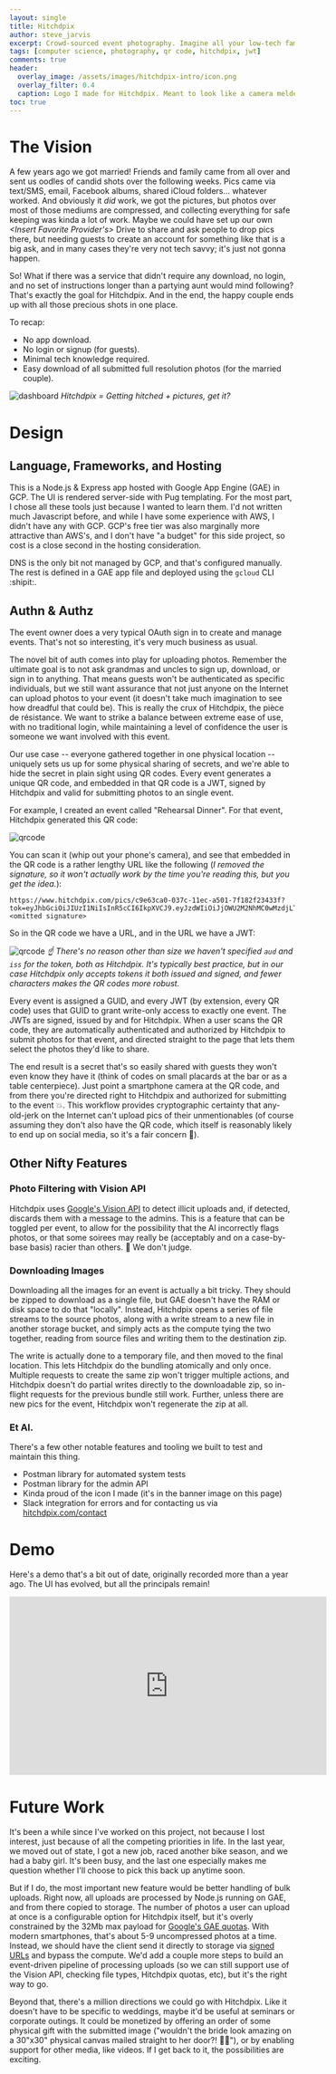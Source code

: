 ```yaml
---
layout: single
title: Hitchdpix 
author: steve_jarvis
excerpt: Crowd-sourced event photography. Imagine all your low-tech family being able to share their full resolution shots from your wedding or big event, no account creation or apps for them to learn.
tags: [computer science, photography, qr code, hitchdpix, jwt]
comments: true
header:
  overlay_image: /assets/images/hitchdpix-intro/icon.png
  overlay_filter: 0.4
  caption: Logo I made for Hitchdpix. Meant to look like a camera melded with an engagement ring.
toc: true
---
```


<script src="https://polyfill.io/v3/polyfill.min.js?features=es6"></script>
<script id="MathJax-script" async src="https://cdn.jsdelivr.net/npm/mathjax@3/es5/tex-mml-chtml.js"></script>

# The Vision
A few years ago we got married! Friends and family came from all over and sent us oodles of 
candid shots over the following weeks. Pics came via text/SMS, email, Facebook albums, shared 
iCloud folders... whatever worked. And obviously it _did_ work, we got the pictures, but photos over
most of those mediums are compressed, and collecting everything for safe keeping was kinda a 
lot of work. Maybe we could have set up our own _\<Insert Favorite Provider's\>_ Drive to share 
and ask people to drop pics there, but needing guests to create an account for something like that
is a big ask, and in many cases they're very not tech savvy; it's just not gonna happen.

So! What if there was a service that didn't require any download, no login, and no set of instructions 
longer than a partying aunt would mind following? That's exactly the goal for Hitchdpix. And in the 
end, the happy couple ends up with all those precious shots in one place.

To recap:
* No app download.
* No login or signup (for guests).
* Minimal tech knowledge required.
* Easy download of all submitted full resolution photos (for the married couple).

![dashboard](/assets/images/hitchdpix-intro/new_event.png)
_Hitchdpix = Getting hitched + pictures, get it?_

# Design
## Language, Frameworks, and Hosting
This is a Node.js & Express app hosted with Google App Engine (GAE) in GCP. The UI is rendered server-side
with Pug templating. For the most part, I chose all these tools just because I wanted to learn them. I'd not 
written much Javascript before, and while I have some experience with AWS, I didn't have any with GCP. GCP's free
tier was also marginally more attractive than AWS's, and I don't have "a budget" for this side project, so 
cost is a close second in the hosting consideration.

DNS is the only bit not managed by GCP, and that's configured manually. The rest is defined in a GAE app file
and deployed using the `gcloud` CLI :shipit:.

## Authn & Authz
The event owner does a very typical OAuth sign in to create and manage events. That's not so
interesting, it's very much business as usual. 

The novel bit of auth
comes into play for uploading photos. Remember the ultimate goal is to not ask grandmas and uncles to sign up, 
download, or sign in to anything. That means guests won't be authenticated as specific individuals, but we still
want assurance that not just anyone on the Internet can upload photos to your event (it doesn't 
take much imagination to see how dreadful that could be). This is really the crux of Hitchdpix, the pièce 
de résistance. We want to strike a balance between extreme ease of use, with no traditional login, while 
maintaining a level of confidence the user is someone we want involved with this event.

Our use case -- everyone gathered together in one physical location -- uniquely sets us up for some physical 
sharing of secrets, and we're able to hide the secret in plain sight using QR codes.  Every event generates 
a unique QR code, and embedded in that QR code is a JWT, signed by Hitchdpix and valid for submitting 
photos to an single event.

For example, I created an event called "Rehearsal Dinner". For that event, Hitchdpix generated this QR code:

![qrcode](/assets/images/hitchdpix-intro/dinner_qr.png)

You can scan it (whip out your phone's camera), and see that embedded in the QR code is a rather 
lengthy URL like the following (_I removed the signature, so it won't actually work by the time you're reading 
this, but you get the idea._):

```
https://www.hitchdpix.com/pics/c9e63ca0-037c-11ec-a501-7f182f23433f?tok=eyJhbGciOiJIUzI1NiIsInR5cCI6IkpXVCJ9.eyJzdWIiOiJjOWU2M2NhMC0wMzdjLTExZWMtYTUwMS03ZjE4MmYyMzQzM2YiLCJ0eXBlIjoiZXZlbnQiLCJpYXQiOjE2Mjk2NTk1MDMsImV4cCI6MTYzNzQzNTUwM30.<omitted signature>
```

So in the QR code we have a URL, and in the URL we have a JWT:

![qrcode](/assets/images/hitchdpix-intro/decoded_jwt.png)
_:point_up: There's no reason other than size we haven't specified `aud` and `iss` for the token, both as Hitchdpix. 
It's typically best practice, but in our case Hitchdpix only accepts tokens it both issued and signed, and fewer
characters makes the QR codes more robust._

Every event is assigned a GUID, and every JWT (by extension, every QR code) uses that GUID to grant 
write-only access to exactly one event. The JWTs are signed, issued by and for Hitchdpix. When a user scans
the QR code, they are automatically authenticated and authorized by Hitchdpix to submit photos for that 
event, and directed straight to the page that lets them select the photos they'd like to share.

The end result is a secret that's so easily shared with guests they won't even know they have it (think of codes 
on small placards at the bar or as a table centerpiece). Just point a smartphone camera at the QR code, and 
from there you're directed right to Hitchdpix and authorized for submitting to the event :boom:. This 
workflow provides cryptographic certainty that any-old-jerk on 
the Internet can't upload pics of their unmentionables (of course assuming they don't also have the QR 
code, which itself is reasonably likely to end up on social media, so it's a fair concern :see_no_evil:).

## Other Nifty Features

### Photo Filtering with Vision API
Hitchdpix uses [Google's Vision API](https://cloud.google.com/vision/docs/detecting-safe-search) to detect illicit 
uploads and, if detected, discards them with a message to the admins. This is a feature that can be 
toggled per event, to allow for the possibility that the AI incorrectly flags photos, or 
that some soirees may really be (acceptably and on a case-by-base basis) racier than others. :cop: We don't judge. 

### Downloading Images
Downloading all the images for an event is actually a bit tricky. They should be zipped to download as a single file,
but GAE doesn't have the RAM or disk space to do that "locally". Instead, Hitchdpix opens a series of file streams 
to the source photos, along with a write stream to a new file in another storage bucket, and simply acts as the 
compute tying the two together, reading from source files and writing them to the destination zip.

The write is actually done to a temporary file, and then moved to the final location. This lets Hitchdpix do the 
bundling atomically and only once. Multiple requests to create the same zip won't trigger multiple actions, and
Hitchdpix doesn't do partial writes directly to the downloadable zip, so in-flight requests for the previous 
bundle still work. Further, unless there are new pics for the event, Hitchdpix won't regenerate the zip at all.

### Et Al.
There's a few other notable features and tooling we built to test and maintain this thing.

* Postman library for automated system tests
* Postman library for the admin API
* Kinda proud of the icon I made (it's in the banner image on this page)
* Slack integration for errors and for contacting us via [hitchdpix.com/contact](https://www.hitchdpix.com/contact)

# Demo
Here's a demo that's a bit out of date, originally recorded more than a year ago. The UI has evolved, but all 
the principals remain! 

<iframe width="560" height="315" src="https://www.youtube.com/embed/RaPVGe1je-g" title="YouTube Hitchdpix Demo" frameborder="0" allow="accelerometer; clipboard-write; encrypted-media; gyroscope; picture-in-picture" allowfullscreen></iframe>

# Future Work
It's been a while since I've worked on this project, not because I lost interest, just because of all the competing
priorities in life. In the last year, we moved out of state, I got a new job, 
raced another bike season, and we had a baby girl. It's been busy, and the last one especially makes me
question whether I'll choose to pick this back up anytime soon.

But if I do, the most important new feature would be better handling of bulk uploads. Right now, all uploads 
are processed by Node.js running on GAE, and from there copied to storage. The number of photos a user can upload at 
once is a configurable option for Hitchdpix itself, but it's overly constrained by the 32Mb max payload for 
[Google's GAE quotas](https://cloud.google.com/appengine/docs/flexible/nodejs/how-requests-are-handled#request_limits).
With modern smartphones, that's about 5-9 uncompressed photos at a time. Instead, we should have the client send it 
directly to storage via [signed URLs](https://cloud.google.com/storage/docs/access-control/signed-urls) and bypass
the compute. We'd add a couple more steps to build an event-driven pipeline of processing uploads (so we can still support
use of the Vision API, checking file types, Hitchdpix quotas, etc), but it's the right way to go.

Beyond that, there's a million directions we could go with Hitchdpix. Like it doesn't have to be specific to weddings,
maybe it'd be useful at seminars or corporate outings. It could be monetized by offering an order of some physical gift with the 
submitted image ("wouldn't the bride look amazing on a 30"x30" physical canvas mailed straight to her 
door?! :bride_with_veil:"), or by enabling support for other media, like videos. If I get back to it, the 
possibilities are exciting.
